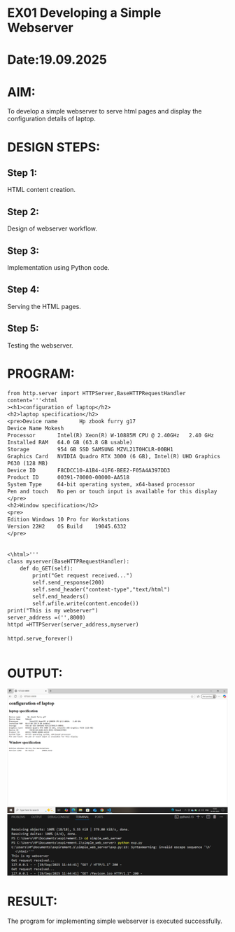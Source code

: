 # EX01 Developing a Simple Webserver

# Date:19.09.2025
# AIM:
To develop a simple webserver to serve html pages and display the configuration details of laptop.

# DESIGN STEPS:
## Step 1:
HTML content creation.

## Step 2:
Design of webserver workflow.

## Step 3:
Implementation using Python code.

## Step 4:
Serving the HTML pages.

## Step 5:
Testing the webserver.

# PROGRAM:
~~~
from http.server import HTTPServer,BaseHTTPRequestHandler
content='''<html
><h1>configuration of laptop</h2>
<h2>laptop specification</h2>
<pre>Device name       Hp zbook furry g17
Device Name	Mokesh
Processor	    Intel(R) Xeon(R) W-10885M CPU @ 2.40GHz   2.40 GHz
Installed RAM	64.0 GB (63.8 GB usable)
Storage     	954 GB SSD SAMSUNG MZVL21T0HCLR-00BH1
Graphics Card	NVIDIA Quadro RTX 3000 (6 GB), Intel(R) UHD Graphics P630 (128 MB)
Device ID	    F8CDCC10-A1B4-41F6-BEE2-F05A4A397DD3
Product ID  	00391-70000-00000-AA518
System Type 	64-bit operating system, x64-based processor
Pen and touch	No pen or touch input is available for this display
</pre>
<h2>Window specification</h2>
<pre>
Edition	Windows 10 Pro for Workstations
Version	22H2    OS Build	19045.6332
</pre>


<\html>'''
class myserver(BaseHTTPRequestHandler):
    def do_GET(self):
        print("Get request received...")
        self.send_response(200)
        self.send_header("content-type","text/html")
        self.end_headers()
        self.wfile.write(content.encode())
print("This is my webserver")        
server_address =('',8000)
httpd =HTTPServer(server_address,myserver)

httpd.serve_forever()        
    

~~~

# OUTPUT:
![alt text](<Screenshot (4).png>)
![alt text](<Screenshot 2025-09-19 114710.png>)

# RESULT:
The program for implementing simple webserver is executed successfully.
